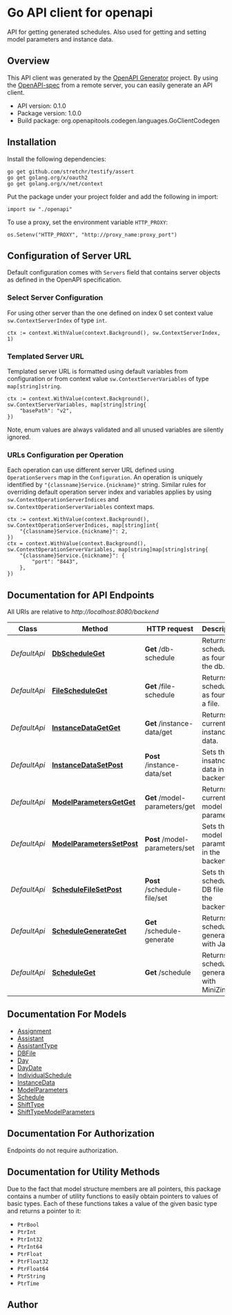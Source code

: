 # Go API client for openapi

API for getting generated schedules. Also used for getting and setting model parameters and instance data.

## Overview
This API client was generated by the [OpenAPI Generator](https://openapi-generator.tech) project.  By using the [OpenAPI-spec](https://www.openapis.org/) from a remote server, you can easily generate an API client.

- API version: 0.1.0
- Package version: 1.0.0
- Build package: org.openapitools.codegen.languages.GoClientCodegen

## Installation

Install the following dependencies:

```shell
go get github.com/stretchr/testify/assert
go get golang.org/x/oauth2
go get golang.org/x/net/context
```

Put the package under your project folder and add the following in import:

```golang
import sw "./openapi"
```

To use a proxy, set the environment variable `HTTP_PROXY`:

```golang
os.Setenv("HTTP_PROXY", "http://proxy_name:proxy_port")
```

## Configuration of Server URL

Default configuration comes with `Servers` field that contains server objects as defined in the OpenAPI specification.

### Select Server Configuration

For using other server than the one defined on index 0 set context value `sw.ContextServerIndex` of type `int`.

```golang
ctx := context.WithValue(context.Background(), sw.ContextServerIndex, 1)
```

### Templated Server URL

Templated server URL is formatted using default variables from configuration or from context value `sw.ContextServerVariables` of type `map[string]string`.

```golang
ctx := context.WithValue(context.Background(), sw.ContextServerVariables, map[string]string{
	"basePath": "v2",
})
```

Note, enum values are always validated and all unused variables are silently ignored.

### URLs Configuration per Operation

Each operation can use different server URL defined using `OperationServers` map in the `Configuration`.
An operation is uniquely identified by `"{classname}Service.{nickname}"` string.
Similar rules for overriding default operation server index and variables applies by using `sw.ContextOperationServerIndices` and `sw.ContextOperationServerVariables` context maps.

```
ctx := context.WithValue(context.Background(), sw.ContextOperationServerIndices, map[string]int{
	"{classname}Service.{nickname}": 2,
})
ctx = context.WithValue(context.Background(), sw.ContextOperationServerVariables, map[string]map[string]string{
	"{classname}Service.{nickname}": {
		"port": "8443",
	},
})
```

## Documentation for API Endpoints

All URIs are relative to *http://localhost:8080/backend*

Class | Method | HTTP request | Description
------------ | ------------- | ------------- | -------------
*DefaultApi* | [**DbScheduleGet**](docs/DefaultApi.md#dbscheduleget) | **Get** /db-schedule | Returns the schedule as found in the db.
*DefaultApi* | [**FileScheduleGet**](docs/DefaultApi.md#filescheduleget) | **Get** /file-schedule | Returns the schedule as found in a file.
*DefaultApi* | [**InstanceDataGetGet**](docs/DefaultApi.md#instancedatagetget) | **Get** /instance-data/get | Returns the current instance data.
*DefaultApi* | [**InstanceDataSetPost**](docs/DefaultApi.md#instancedatasetpost) | **Post** /instance-data/set | Sets the insatnce data in the backend.
*DefaultApi* | [**ModelParametersGetGet**](docs/DefaultApi.md#modelparametersgetget) | **Get** /model-parameters/get | Returns the current model parameters.
*DefaultApi* | [**ModelParametersSetPost**](docs/DefaultApi.md#modelparameterssetpost) | **Post** /model-parameters/set | Sets the model paramters in the backend.
*DefaultApi* | [**ScheduleFileSetPost**](docs/DefaultApi.md#schedulefilesetpost) | **Post** /schedule-file/set | Sets the schedule DB file in the backend.
*DefaultApi* | [**ScheduleGenerateGet**](docs/DefaultApi.md#schedulegenerateget) | **Get** /schedule-generate | Returns a schedule generated with Java.
*DefaultApi* | [**ScheduleGet**](docs/DefaultApi.md#scheduleget) | **Get** /schedule | Returns a schedule generated with MiniZinc.


## Documentation For Models

 - [Assignment](docs/Assignment.md)
 - [Assistant](docs/Assistant.md)
 - [AssistantType](docs/AssistantType.md)
 - [DBFile](docs/DBFile.md)
 - [Day](docs/Day.md)
 - [DayDate](docs/DayDate.md)
 - [IndividualSchedule](docs/IndividualSchedule.md)
 - [InstanceData](docs/InstanceData.md)
 - [ModelParameters](docs/ModelParameters.md)
 - [Schedule](docs/Schedule.md)
 - [ShiftType](docs/ShiftType.md)
 - [ShiftTypeModelParameters](docs/ShiftTypeModelParameters.md)


## Documentation For Authorization

 Endpoints do not require authorization.


## Documentation for Utility Methods

Due to the fact that model structure members are all pointers, this package contains
a number of utility functions to easily obtain pointers to values of basic types.
Each of these functions takes a value of the given basic type and returns a pointer to it:

* `PtrBool`
* `PtrInt`
* `PtrInt32`
* `PtrInt64`
* `PtrFloat`
* `PtrFloat32`
* `PtrFloat64`
* `PtrString`
* `PtrTime`

## Author




